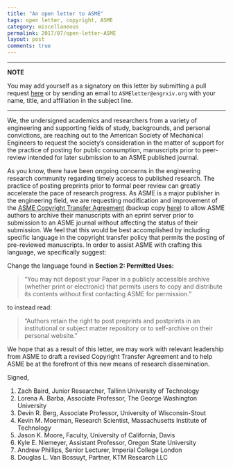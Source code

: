 ```yaml
---
title: "An open letter to ASME"
tags: open letter, copyright, ASME
category: miscellaneous
permalink: 2017/07/open-letter-ASME
layout: post
comments: true
---
```


----
**NOTE**

You may add yourself as a signatory on this letter by submitting a pull request [here](https://github.com/OpenEngr/engrXiv/blob/gh-pages/_posts/2017-07-12-open-letter-ASME.md) or by sending an email to `ASMEletter@engrxiv.org` with your name, title, and affiliation in the subject line.

----

We, the undersigned academics and researchers from a variety of engineering and supporting fields of study, backgrounds, and personal convictions, are reaching out to the American Society of Mechanical Engineers to request the society’s consideration in the matter of support for the practice of posting for public consumption, manuscripts prior to peer-review intended for later submission to an ASME published journal. 
 
As you know, there have been ongoing concerns in the engineering research community regarding timely access to published research. The practice of posting preprints prior to formal peer review can greatly accelerate the pace of research progress. As ASME is a major publisher in the engineering field, we are requesting modification and improvement of the [ASME Copyright Transfer Agreement](http://journaltool.asme.org/Help/AuthorHelp/WebHelp/1903.pdf) (backup copy [here](https://github.com/OpenEngr/engrXiv/raw/master/pdfs/ASME_1903_retrieved20170220.pdf)) to allow ASME authors to archive their manuscripts with an eprint server prior to submission to an ASME journal without affecting the status of their submission. We feel that this would be best accomplished by including specific language in the copyright transfer policy that permits the posting of pre-reviewed manuscripts. In order to assist ASME with crafting this language, we specifically suggest:
 
Change the language found in **Section 2: Permitted Uses:**
 
> “You may not deposit your Paper in a publicly accessible archive (whether print or electronic) that permits users to copy and distribute its contents without first contacting ASME for permission.” 
 
to instead read:
 
>“Authors retain the right to post preprints and postprints in an institutional or subject matter repository or to self-archive on their personal website.”
 
We hope that as a result of this letter, we may work with relevant leadership from ASME to draft a revised Copyright Transfer Agreement and to help ASME be at the forefront of this new means of research dissemination.

Signed,

1. Zach Baird, Junior Researcher, Tallinn University of Technology  
1. Lorena A. Barba, Associate Professor, The George Washington University  
1. Devin R. Berg, Associate Professor, University of Wisconsin-Stout  
1. Kevin M. Moerman, Research Scientist, Massachusetts Institute of Technology  
1. Jason K. Moore, Faculty, University of California, Davis  
1. Kyle E. Niemeyer, Assistant Professor, Oregon State University  
1. Andrew Phillips, Senior Lecturer, Imperial College London  
1. Douglas L. Van Bossuyt, Partner, KTM Research LLC  

